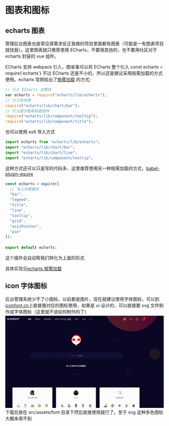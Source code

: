 # 图表和图标

## echarts 图表

管理后台图表也是常见得需求反正我做的项目里面都有图表（可能是一有图表项目就找我）。这里图表就只推荐使用 ECharts，不要用其他的，也不要用社区对于 echarts 封装的 vue 组件。

ECharts 支持 webpack 引入，图省事可以将 ECharts 整个引入 const echarts = require('echarts') 不过 ECharts 还是不小的，所以还是建议采用按需加载的方式使用。echarts 官网给出了[按需加载](https://www.echartsjs.com/zh/tutorial.html#%E5%9C%A8%20webpack%20%E4%B8%AD%E4%BD%BF%E7%94%A8%20ECharts) 的方式;

```js
// 引入 ECharts 主模块
var echarts = require("echarts/lib/echarts");
// 引入柱状图
require("echarts/lib/chart/bar");
// 引入提示框和标题组件
require("echarts/lib/component/tooltip");
require("echarts/lib/component/title");
```

也可以使用 es6 导入方式

```js
import echarts from "echarts/lib/echarts";
import "echarts/lib/chart/bar";
import "echarts/lib/chart/line";
import "echarts/lib/component/tooltip";
```

这种方式还可以只是写的代码多，这里推荐使用另一种按需加载的方式，[babel-plugin-equire](https://www.npmjs.com/package/babel-plugin-equire)

```js
const echarts = equire([
  // 写上你需要的
  "bar",
  "legend",
  "title",
  "line",
  "tooltip",
  "grid",
  "axisPointer",
  "pie"
]);

export default echarts;
```

这个插件会自动帮我们转化为上面的形式

具体实现见[echarts 按需加载](http://192.168.9.116:8090/pages/viewpage.action?pageId=16848673)

## icon 字体图标

后台管理系统少不了小图标，以前都是图片，现在就建议使用字体图标，可以到 [iconfont.cn](https://www.iconfont.cn/)上直接搜对应的图标使用，如果是 ui 设计的，可以直接要 svg 文件制作成字体图标（这里就不说如何制作的了）
![icon](../imgs/icon.gif)
下载后放在 src/assets/font 目录下然后直接使用就行了。至于 svg 这种多色图标大概率用不到
